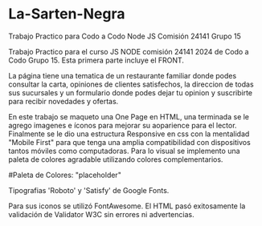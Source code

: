 # La-Sarten-Negra
Trabajo Practico para Codo a Codo Node JS Comisión 24141 Grupo 15

Trabajo Practico para el curso JS NODE comisión 24141 2024 de Codo a Codo Grupo 15. Esta primera parte incluye el FRONT.

La página tiene una tematica de un restaurante familiar donde podes consultar la carta, opiniones de clientes satisfechos, la direccion de todas sus sucursales y un formulario donde podes dejar tu opinion y suscribirte para recibir novedades y ofertas.

En este trabajo se maqueto una One Page en HTML, una terminada se le agrego imagenes e íconos para mejorar su aoparience para el lector. Finalmente se le dio una estructura Responsive en css con la mentalidad "Mobile First" para que tenga una amplia compatibilidad con dispositivos tantos móviles como computadoras. Para lo visual se implemento una paleta de colores agradable utilizando colores complementarios.

#Paleta de Colores: "placeholder"

Tipografias 'Roboto' y 'Satisfy' de Google Fonts.

Para sus iconos se utilizó FontAwesome. El HTML pasó exitosamente la validación de Validator W3C sin errores ni advertencias.
